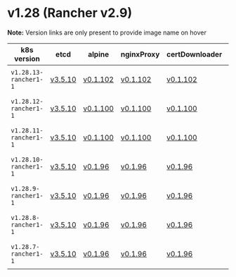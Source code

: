 # v1.28 (Rancher v2.9)

**Note:** Version links are only present to provide image name on hover

| k8s version| etcd| alpine| nginxProxy| certDownloader| kubernetesServicesSidecar| kubedns| dnsmasq| kubednsSidecar| kubednsAutoscaler| coredns| corednsAutoscaler| nodelocal| kubernetes| flannel| flannelCni| calicoNode| calicoCni| calicoControllers| calicoCtl| calicoFlexVol| canalNode| canalCni| canalControllers| canalFlannel| canalFlexVol| weaveNode| weaveCni| podInfraContainer| ingress| ingressBackend| ingressWebhook| metricsServer| windowsPodInfraContainer| aciCniDeployContainer| aciHostContainer| aciOpflexContainer| aciMcastContainer| aciOvsContainer| aciControllerContainer |
| ----- | ----- | ----- | ----- | ----- | ----- | ----- | ----- | ----- | ----- | ----- | ----- | ----- | ----- | ----- | ----- | ----- | ----- | ----- | ----- | ----- | ----- | ----- | ----- | ----- | ----- | ----- | ----- | ----- | ----- | ----- | ----- | ----- | ----- | ----- | ----- | ----- | ----- | ----- | -----  |
| `v1.28.13-rancher1-1` | [v3.5.10](## "rancher/mirrored-coreos-etcd")| [v0.1.102](## "rancher/rke-tools")| [v0.1.102](## "rancher/rke-tools")| [v0.1.102](## "rancher/rke-tools")| [v0.1.102](## "rancher/rke-tools")| [1.22.28](## "rancher/mirrored-k8s-dns-kube-dns")| [1.22.28](## "rancher/mirrored-k8s-dns-dnsmasq-nanny")| [1.22.28](## "rancher/mirrored-k8s-dns-sidecar")| [v1.8.9](## "rancher/mirrored-cluster-proportional-autoscaler")| [1.10.1](## "rancher/mirrored-coredns-coredns")| [v1.8.9](## "rancher/mirrored-cluster-proportional-autoscaler")| [1.22.28](## "rancher/mirrored-k8s-dns-node-cache")| [v1.28.13-rancher1](## "rancher/hyperkube")| [v0.24.2](## "rancher/mirrored-flannel-flannel")| [v0.3.0-rancher9](## "rancher/flannel-cni")| [v3.27.4](## "rancher/mirrored-calico-node")| [v3.27.4-rancher1](## "rancher/calico-cni")| [v3.27.4](## "rancher/mirrored-calico-kube-controllers")| [v3.27.4](## "rancher/mirrored-calico-ctl")| [v3.27.4](## "rancher/mirrored-calico-pod2daemon-flexvol")| [v3.27.4](## "rancher/mirrored-calico-node")| [v3.27.4-rancher1](## "rancher/calico-cni")| [v3.27.4](## "rancher/mirrored-calico-kube-controllers")| [v0.24.2](## "rancher/mirrored-flannel-flannel")| [v3.27.4](## "rancher/mirrored-calico-pod2daemon-flexvol")| [2.8.1](## "weaveworks/weave-kube")| [2.8.1](## "weaveworks/weave-npc")| [3.7](## "rancher/mirrored-pause")| [nginx-1.11.2-rancher1](## "rancher/nginx-ingress-controller")| [1.5-rancher1](## "rancher/mirrored-nginx-ingress-controller-defaultbackend")| [v20231226-1a7112e06](## "rancher/mirrored-ingress-nginx-kube-webhook-certgen")| [v0.7.0](## "rancher/mirrored-metrics-server")| [3.7](## "rancher/mirrored-pause")| [6.0.4.3.81c2369](## "noiro/cnideploy")| [6.0.4.3.81c2369](## "noiro/aci-containers-host")| [6.0.4.3.81c2369](## "noiro/opflex")| [6.0.4.3.81c2369](## "noiro/opflex")| [6.0.4.3.81c2369](## "noiro/openvswitch")| [6.0.4.3.81c2369](## "noiro/aci-containers-controller") |
| `v1.28.12-rancher1-1` | [v3.5.10](## "rancher/mirrored-coreos-etcd")| [v0.1.100](## "rancher/rke-tools")| [v0.1.100](## "rancher/rke-tools")| [v0.1.100](## "rancher/rke-tools")| [v0.1.100](## "rancher/rke-tools")| [1.22.28](## "rancher/mirrored-k8s-dns-kube-dns")| [1.22.28](## "rancher/mirrored-k8s-dns-dnsmasq-nanny")| [1.22.28](## "rancher/mirrored-k8s-dns-sidecar")| [v1.8.9](## "rancher/mirrored-cluster-proportional-autoscaler")| [1.10.1](## "rancher/mirrored-coredns-coredns")| [v1.8.9](## "rancher/mirrored-cluster-proportional-autoscaler")| [1.22.28](## "rancher/mirrored-k8s-dns-node-cache")| [v1.28.12-rancher1](## "rancher/hyperkube")| [v0.24.2](## "rancher/mirrored-flannel-flannel")| [v0.3.0-rancher9](## "rancher/flannel-cni")| [v3.27.0](## "rancher/mirrored-calico-node")| [v3.27.0-rancher1](## "rancher/calico-cni")| [v3.27.0](## "rancher/mirrored-calico-kube-controllers")| [v3.27.0](## "rancher/mirrored-calico-ctl")| [v3.27.0](## "rancher/mirrored-calico-pod2daemon-flexvol")| [v3.27.0](## "rancher/mirrored-calico-node")| [v3.27.0-rancher1](## "rancher/calico-cni")| [v3.27.0](## "rancher/mirrored-calico-kube-controllers")| [v0.24.2](## "rancher/mirrored-flannel-flannel")| [v3.27.0](## "rancher/mirrored-calico-pod2daemon-flexvol")| [2.8.1](## "weaveworks/weave-kube")| [2.8.1](## "weaveworks/weave-npc")| [3.7](## "rancher/mirrored-pause")| [nginx-1.9.6-rancher1](## "rancher/nginx-ingress-controller")| [1.5-rancher1](## "rancher/mirrored-nginx-ingress-controller-defaultbackend")| [v20231226-1a7112e06](## "rancher/mirrored-ingress-nginx-kube-webhook-certgen")| [v0.7.0](## "rancher/mirrored-metrics-server")| [3.7](## "rancher/mirrored-pause")| [6.0.4.2.81c2369](## "noiro/cnideploy")| [6.0.4.2.81c2369](## "noiro/aci-containers-host")| [6.0.4.2.81c2369](## "noiro/opflex")| [6.0.4.2.81c2369](## "noiro/opflex")| [6.0.4.2.81c2369](## "noiro/openvswitch")| [6.0.4.2.81c2369](## "noiro/aci-containers-controller") |
| `v1.28.11-rancher1-1` | [v3.5.10](## "rancher/mirrored-coreos-etcd")| [v0.1.100](## "rancher/rke-tools")| [v0.1.100](## "rancher/rke-tools")| [v0.1.100](## "rancher/rke-tools")| [v0.1.100](## "rancher/rke-tools")| [1.22.28](## "rancher/mirrored-k8s-dns-kube-dns")| [1.22.28](## "rancher/mirrored-k8s-dns-dnsmasq-nanny")| [1.22.28](## "rancher/mirrored-k8s-dns-sidecar")| [v1.8.9](## "rancher/mirrored-cluster-proportional-autoscaler")| [1.10.1](## "rancher/mirrored-coredns-coredns")| [v1.8.9](## "rancher/mirrored-cluster-proportional-autoscaler")| [1.22.28](## "rancher/mirrored-k8s-dns-node-cache")| [v1.28.11-rancher1](## "rancher/hyperkube")| [v0.24.2](## "rancher/mirrored-flannel-flannel")| [v0.3.0-rancher9](## "rancher/flannel-cni")| [v3.27.0](## "rancher/mirrored-calico-node")| [v3.27.0-rancher1](## "rancher/calico-cni")| [v3.27.0](## "rancher/mirrored-calico-kube-controllers")| [v3.27.0](## "rancher/mirrored-calico-ctl")| [v3.27.0](## "rancher/mirrored-calico-pod2daemon-flexvol")| [v3.27.0](## "rancher/mirrored-calico-node")| [v3.27.0-rancher1](## "rancher/calico-cni")| [v3.27.0](## "rancher/mirrored-calico-kube-controllers")| [v0.24.2](## "rancher/mirrored-flannel-flannel")| [v3.27.0](## "rancher/mirrored-calico-pod2daemon-flexvol")| [2.8.1](## "weaveworks/weave-kube")| [2.8.1](## "weaveworks/weave-npc")| [3.7](## "rancher/mirrored-pause")| [nginx-1.9.6-rancher1](## "rancher/nginx-ingress-controller")| [1.5-rancher1](## "rancher/mirrored-nginx-ingress-controller-defaultbackend")| [v20231226-1a7112e06](## "rancher/mirrored-ingress-nginx-kube-webhook-certgen")| [v0.7.0](## "rancher/mirrored-metrics-server")| [3.7](## "rancher/mirrored-pause")| [6.0.4.2.81c2369](## "noiro/cnideploy")| [6.0.4.2.81c2369](## "noiro/aci-containers-host")| [6.0.4.2.81c2369](## "noiro/opflex")| [6.0.4.2.81c2369](## "noiro/opflex")| [6.0.4.2.81c2369](## "noiro/openvswitch")| [6.0.4.2.81c2369](## "noiro/aci-containers-controller") |
| `v1.28.10-rancher1-1` | [v3.5.10](## "rancher/mirrored-coreos-etcd")| [v0.1.96](## "rancher/rke-tools")| [v0.1.96](## "rancher/rke-tools")| [v0.1.96](## "rancher/rke-tools")| [v0.1.96](## "rancher/rke-tools")| [1.22.28](## "rancher/mirrored-k8s-dns-kube-dns")| [1.22.28](## "rancher/mirrored-k8s-dns-dnsmasq-nanny")| [1.22.28](## "rancher/mirrored-k8s-dns-sidecar")| [v1.8.9](## "rancher/mirrored-cluster-proportional-autoscaler")| [1.10.1](## "rancher/mirrored-coredns-coredns")| [v1.8.9](## "rancher/mirrored-cluster-proportional-autoscaler")| [1.22.28](## "rancher/mirrored-k8s-dns-node-cache")| [v1.28.10-rancher1](## "rancher/hyperkube")| [v0.24.2](## "rancher/mirrored-flannel-flannel")| [v0.3.0-rancher9](## "rancher/flannel-cni")| [v3.27.0](## "rancher/mirrored-calico-node")| [v3.27.0-rancher1](## "rancher/calico-cni")| [v3.27.0](## "rancher/mirrored-calico-kube-controllers")| [v3.27.0](## "rancher/mirrored-calico-ctl")| [v3.27.0](## "rancher/mirrored-calico-pod2daemon-flexvol")| [v3.27.0](## "rancher/mirrored-calico-node")| [v3.27.0-rancher1](## "rancher/calico-cni")| [v3.27.0](## "rancher/mirrored-calico-kube-controllers")| [v0.24.2](## "rancher/mirrored-flannel-flannel")| [v3.27.0](## "rancher/mirrored-calico-pod2daemon-flexvol")| [2.8.1](## "weaveworks/weave-kube")| [2.8.1](## "weaveworks/weave-npc")| [3.7](## "rancher/mirrored-pause")| [nginx-1.9.6-rancher1](## "rancher/nginx-ingress-controller")| [1.5-rancher1](## "rancher/mirrored-nginx-ingress-controller-defaultbackend")| [v20231226-1a7112e06](## "rancher/mirrored-ingress-nginx-kube-webhook-certgen")| [v0.7.0](## "rancher/mirrored-metrics-server")| [3.7](## "rancher/mirrored-pause")| [6.0.4.1.81c2369](## "noiro/cnideploy")| [6.0.4.1.81c2369](## "noiro/aci-containers-host")| [6.0.4.1.81c2369](## "noiro/opflex")| [6.0.4.1.81c2369](## "noiro/opflex")| [6.0.4.1.81c2369](## "noiro/openvswitch")| [6.0.4.1.81c2369](## "noiro/aci-containers-controller") |
| `v1.28.9-rancher1-1` | [v3.5.10](## "rancher/mirrored-coreos-etcd")| [v0.1.96](## "rancher/rke-tools")| [v0.1.96](## "rancher/rke-tools")| [v0.1.96](## "rancher/rke-tools")| [v0.1.96](## "rancher/rke-tools")| [1.22.28](## "rancher/mirrored-k8s-dns-kube-dns")| [1.22.28](## "rancher/mirrored-k8s-dns-dnsmasq-nanny")| [1.22.28](## "rancher/mirrored-k8s-dns-sidecar")| [v1.8.9](## "rancher/mirrored-cluster-proportional-autoscaler")| [1.10.1](## "rancher/mirrored-coredns-coredns")| [v1.8.9](## "rancher/mirrored-cluster-proportional-autoscaler")| [1.22.28](## "rancher/mirrored-k8s-dns-node-cache")| [v1.28.9-rancher1](## "rancher/hyperkube")| [v0.24.2](## "rancher/mirrored-flannel-flannel")| [v0.3.0-rancher9](## "rancher/flannel-cni")| [v3.27.0](## "rancher/mirrored-calico-node")| [v3.27.0-rancher1](## "rancher/calico-cni")| [v3.27.0](## "rancher/mirrored-calico-kube-controllers")| [v3.27.0](## "rancher/mirrored-calico-ctl")| [v3.27.0](## "rancher/mirrored-calico-pod2daemon-flexvol")| [v3.27.0](## "rancher/mirrored-calico-node")| [v3.27.0-rancher1](## "rancher/calico-cni")| [v3.27.0](## "rancher/mirrored-calico-kube-controllers")| [v0.24.2](## "rancher/mirrored-flannel-flannel")| [v3.27.0](## "rancher/mirrored-calico-pod2daemon-flexvol")| [2.8.1](## "weaveworks/weave-kube")| [2.8.1](## "weaveworks/weave-npc")| [3.7](## "rancher/mirrored-pause")| [nginx-1.9.6-rancher1](## "rancher/nginx-ingress-controller")| [1.5-rancher1](## "rancher/mirrored-nginx-ingress-controller-defaultbackend")| [v20231226-1a7112e06](## "rancher/mirrored-ingress-nginx-kube-webhook-certgen")| [v0.7.0](## "rancher/mirrored-metrics-server")| [3.7](## "rancher/mirrored-pause")| [6.0.4.1.81c2369](## "noiro/cnideploy")| [6.0.4.1.81c2369](## "noiro/aci-containers-host")| [6.0.4.1.81c2369](## "noiro/opflex")| [6.0.4.1.81c2369](## "noiro/opflex")| [6.0.4.1.81c2369](## "noiro/openvswitch")| [6.0.4.1.81c2369](## "noiro/aci-containers-controller") |
| `v1.28.8-rancher1-1` | [v3.5.10](## "rancher/mirrored-coreos-etcd")| [v0.1.96](## "rancher/rke-tools")| [v0.1.96](## "rancher/rke-tools")| [v0.1.96](## "rancher/rke-tools")| [v0.1.96](## "rancher/rke-tools")| [1.22.28](## "rancher/mirrored-k8s-dns-kube-dns")| [1.22.28](## "rancher/mirrored-k8s-dns-dnsmasq-nanny")| [1.22.28](## "rancher/mirrored-k8s-dns-sidecar")| [v1.8.9](## "rancher/mirrored-cluster-proportional-autoscaler")| [1.10.1](## "rancher/mirrored-coredns-coredns")| [v1.8.9](## "rancher/mirrored-cluster-proportional-autoscaler")| [1.22.28](## "rancher/mirrored-k8s-dns-node-cache")| [v1.28.8-rancher1](## "rancher/hyperkube")| [v0.24.2](## "rancher/mirrored-flannel-flannel")| [v0.3.0-rancher9](## "rancher/flannel-cni")| [v3.27.0](## "rancher/mirrored-calico-node")| [v3.27.0-rancher1](## "rancher/calico-cni")| [v3.27.0](## "rancher/mirrored-calico-kube-controllers")| [v3.27.0](## "rancher/mirrored-calico-ctl")| [v3.27.0](## "rancher/mirrored-calico-pod2daemon-flexvol")| [v3.27.0](## "rancher/mirrored-calico-node")| [v3.27.0-rancher1](## "rancher/calico-cni")| [v3.27.0](## "rancher/mirrored-calico-kube-controllers")| [v0.24.2](## "rancher/mirrored-flannel-flannel")| [v3.27.0](## "rancher/mirrored-calico-pod2daemon-flexvol")| [2.8.1](## "weaveworks/weave-kube")| [2.8.1](## "weaveworks/weave-npc")| [3.7](## "rancher/mirrored-pause")| [nginx-1.9.6-rancher1](## "rancher/nginx-ingress-controller")| [1.5-rancher1](## "rancher/mirrored-nginx-ingress-controller-defaultbackend")| [v20231226-1a7112e06](## "rancher/mirrored-ingress-nginx-kube-webhook-certgen")| [v0.7.0](## "rancher/mirrored-metrics-server")| [3.7](## "rancher/mirrored-pause")| [6.0.4.1.81c2369](## "noiro/cnideploy")| [6.0.4.1.81c2369](## "noiro/aci-containers-host")| [6.0.4.1.81c2369](## "noiro/opflex")| [6.0.4.1.81c2369](## "noiro/opflex")| [6.0.4.1.81c2369](## "noiro/openvswitch")| [6.0.4.1.81c2369](## "noiro/aci-containers-controller") |
| `v1.28.7-rancher1-1` | [v3.5.10](## "rancher/mirrored-coreos-etcd")| [v0.1.96](## "rancher/rke-tools")| [v0.1.96](## "rancher/rke-tools")| [v0.1.96](## "rancher/rke-tools")| [v0.1.96](## "rancher/rke-tools")| [1.22.28](## "rancher/mirrored-k8s-dns-kube-dns")| [1.22.28](## "rancher/mirrored-k8s-dns-dnsmasq-nanny")| [1.22.28](## "rancher/mirrored-k8s-dns-sidecar")| [1.8.6](## "rancher/mirrored-cluster-proportional-autoscaler")| [1.10.1](## "rancher/mirrored-coredns-coredns")| [1.8.6](## "rancher/mirrored-cluster-proportional-autoscaler")| [1.22.28](## "rancher/mirrored-k8s-dns-node-cache")| [v1.28.7-rancher1](## "rancher/hyperkube")| [v0.24.2](## "rancher/mirrored-flannel-flannel")| [v0.3.0-rancher9](## "rancher/flannel-cni")| [v3.27.0](## "rancher/mirrored-calico-node")| [v3.27.0-rancher1](## "rancher/calico-cni")| [v3.27.0](## "rancher/mirrored-calico-kube-controllers")| [v3.27.0](## "rancher/mirrored-calico-ctl")| [v3.27.0](## "rancher/mirrored-calico-pod2daemon-flexvol")| [v3.27.0](## "rancher/mirrored-calico-node")| [v3.27.0-rancher1](## "rancher/calico-cni")| [v3.27.0](## "rancher/mirrored-calico-kube-controllers")| [v0.24.2](## "rancher/mirrored-flannel-flannel")| [v3.27.0](## "rancher/mirrored-calico-pod2daemon-flexvol")| [2.8.1](## "weaveworks/weave-kube")| [2.8.1](## "weaveworks/weave-npc")| [3.7](## "rancher/mirrored-pause")| [nginx-1.9.6-rancher1](## "rancher/nginx-ingress-controller")| [1.5-rancher1](## "rancher/mirrored-nginx-ingress-controller-defaultbackend")| [v20231226-1a7112e06](## "rancher/mirrored-ingress-nginx-kube-webhook-certgen")| [v0.7.0](## "rancher/mirrored-metrics-server")| [3.7](## "rancher/mirrored-pause")| [6.0.4.1.81c2369](## "noiro/cnideploy")| [6.0.4.1.81c2369](## "noiro/aci-containers-host")| [6.0.4.1.81c2369](## "noiro/opflex")| [6.0.4.1.81c2369](## "noiro/opflex")| [6.0.4.1.81c2369](## "noiro/openvswitch")| [6.0.4.1.81c2369](## "noiro/aci-containers-controller") |




